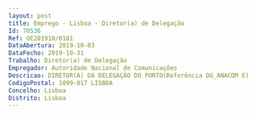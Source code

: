 ```yaml
--- 
layout: post
title: Emprego - Lisboa - Diretor(a) de Delegação
Id: 70536
Ref: OE201910/0181
DataAbertura: 2019-10-03
DataFecho: 2019-10-31
Trabalho: Diretor(a) de Delegação
Empregador: Autoridade Nacional de Comunicações
Descricao: DIRETOR(A) DA DELEGAÇÃO DO PORTO(Referência DG_ANACOM E)
CodigoPostal: 1099-017 LISBOA
Concelho: Lisboa
Distrito: Lisboa
--- 
```

